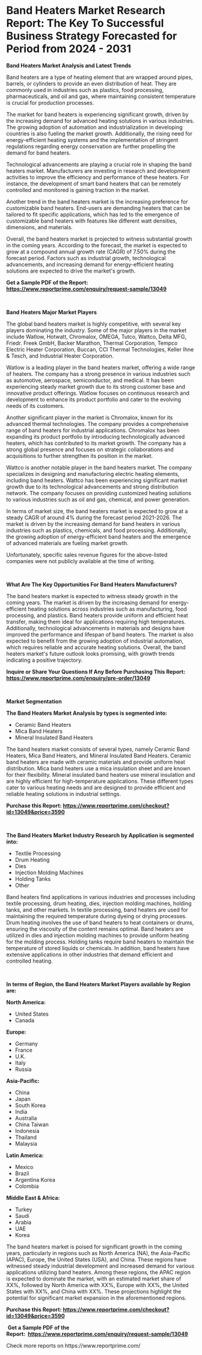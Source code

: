 <p><h1>Band Heaters Market Research Report: The Key To Successful Business Strategy Forecasted for Period from 2024 - 2031</h1></p><p><strong>Band Heaters Market Analysis and Latest Trends</strong></p>
<p><p>Band heaters are a type of heating element that are wrapped around pipes, barrels, or cylinders to provide an even distribution of heat. They are commonly used in industries such as plastics, food processing, pharmaceuticals, and oil and gas, where maintaining consistent temperature is crucial for production processes.</p><p>The market for band heaters is experiencing significant growth, driven by the increasing demand for advanced heating solutions in various industries. The growing adoption of automation and industrialization in developing countries is also fueling the market growth. Additionally, the rising need for energy-efficient heating systems and the implementation of stringent regulations regarding energy conservation are further propelling the demand for band heaters.</p><p>Technological advancements are playing a crucial role in shaping the band heaters market. Manufacturers are investing in research and development activities to improve the efficiency and performance of these heaters. For instance, the development of smart band heaters that can be remotely controlled and monitored is gaining traction in the market.</p><p>Another trend in the band heaters market is the increasing preference for customizable band heaters. End-users are demanding heaters that can be tailored to fit specific applications, which has led to the emergence of customizable band heaters with features like different watt densities, dimensions, and materials.</p><p>Overall, the band heaters market is projected to witness substantial growth in the coming years. According to the forecast, the market is expected to grow at a compound annual growth rate (CAGR) of 7.50% during the forecast period. Factors such as industrial growth, technological advancements, and increasing demand for energy-efficient heating solutions are expected to drive the market's growth.</p></p>
<p><strong>Get a Sample PDF of the Report:&nbsp; <a href="https://www.reportprime.com/enquiry/request-sample/13049">https://www.reportprime.com/enquiry/request-sample/13049</a></strong></p>
<p>&nbsp;</p>
<p><strong>Band Heaters Major Market Players</strong></p>
<p><p>The global band heaters market is highly competitive, with several key players dominating the industry. Some of the major players in the market include Watlow, Hotwatt, Chromalox, OMEGA, Tutco, Wattco, Delta MFG, Friedr. Freek GmbH, Backer Marathon, Thermal Corporation, Tempco Electric Heater Corporation, Buccan, CCI Thermal Technologies, Keller Ihne & Tesch, and Industrial Heater Corporation.</p><p>Watlow is a leading player in the band heaters market, offering a wide range of heaters. The company has a strong presence in various industries such as automotive, aerospace, semiconductor, and medical. It has been experiencing steady market growth due to its strong customer base and innovative product offerings. Watlow focuses on continuous research and development to enhance its product portfolio and cater to the evolving needs of its customers.</p><p>Another significant player in the market is Chromalox, known for its advanced thermal technologies. The company provides a comprehensive range of band heaters for industrial applications. Chromalox has been expanding its product portfolio by introducing technologically advanced heaters, which has contributed to its market growth. The company has a strong global presence and focuses on strategic collaborations and acquisitions to further strengthen its position in the market.</p><p>Wattco is another notable player in the band heaters market. The company specializes in designing and manufacturing electric heating elements, including band heaters. Wattco has been experiencing significant market growth due to its technological advancements and strong distribution network. The company focuses on providing customized heating solutions to various industries such as oil and gas, chemical, and power generation.</p><p>In terms of market size, the band heaters market is expected to grow at a steady CAGR of around 4% during the forecast period 2021-2026. The market is driven by the increasing demand for band heaters in various industries such as plastics, chemicals, and food processing. Additionally, the growing adoption of energy-efficient band heaters and the emergence of advanced materials are fueling market growth.</p><p>Unfortunately, specific sales revenue figures for the above-listed companies were not publicly available at the time of writing.</p></p>
<p>&nbsp;</p>
<p><strong>What Are The Key Opportunities For Band Heaters Manufacturers?</strong></p>
<p><p>The band heaters market is expected to witness steady growth in the coming years. The market is driven by the increasing demand for energy-efficient heating solutions across industries such as manufacturing, food processing, and plastics. Band heaters provide uniform and efficient heat transfer, making them ideal for applications requiring high temperatures. Additionally, technological advancements in materials and designs have improved the performance and lifespan of band heaters. The market is also expected to benefit from the growing adoption of industrial automation, which requires reliable and accurate heating solutions. Overall, the band heaters market's future outlook looks promising, with growth trends indicating a positive trajectory.</p></p>
<p><strong>Inquire or Share Your Questions If Any Before Purchasing This Report: <a href="https://www.reportprime.com/enquiry/pre-order/13049">https://www.reportprime.com/enquiry/pre-order/13049</a></strong></p>
<p>&nbsp;</p>
<p><strong>Market Segmentation</strong></p>
<p><strong>The Band Heaters Market Analysis by types is segmented into:</strong></p>
<p><ul><li>Ceramic Band Heaters</li><li>Mica Band Heaters</li><li>Mineral Insulated Band Heaters</li></ul></p>
<p><p>The band heaters market consists of several types, namely Ceramic Band Heaters, Mica Band Heaters, and Mineral Insulated Band Heaters. Ceramic band heaters are made with ceramic materials and provide uniform heat distribution. Mica band heaters use a mica insulation sheet and are known for their flexibility. Mineral insulated band heaters use mineral insulation and are highly efficient for high-temperature applications. These different types cater to various heating needs and are designed to provide efficient and reliable heating solutions in industrial settings.</p></p>
<p><strong>Purchase this Report:&nbsp;<a href="https://www.reportprime.com/checkout?id=13049&price=3590">https://www.reportprime.com/checkout?id=13049&price=3590</a></strong></p>
<p>&nbsp;</p>
<p><strong>The Band Heaters Market Industry Research by Application is segmented into:</strong></p>
<p><ul><li>Textile Processing</li><li>Drum Heating</li><li>Dies</li><li>Injection Molding Machines</li><li>Holding Tanks</li><li>Other</li></ul></p>
<p><p>Band heaters find applications in various industries and processes including textile processing, drum heating, dies, injection molding machines, holding tanks, and other markets. In textile processing, band heaters are used for maintaining the required temperature during dyeing or drying processes. Drum heating involves the use of band heaters to heat containers or drums, ensuring the viscosity of the content remains optimal. Band heaters are utilized in dies and injection molding machines to provide uniform heating for the molding process. Holding tanks require band heaters to maintain the temperature of stored liquids or chemicals. In addition, band heaters have extensive applications in other industries that demand efficient and controlled heating.</p></p>
<p>&nbsp;</p>
<p><strong>In terms of Region, the Band Heaters Market Players available by Region are:</strong></p>
<p>
    <p> <strong> North America: </strong>
        <ul>
            <li>United States</li>
            <li>Canada</li>
        </ul>
        </p> 
    <p> <strong> Europe: </strong>
        <ul>
            <li>Germany</li>
            <li>France</li>
            <li>U.K.</li>
            <li>Italy</li>
            <li>Russia</li>
        </ul>
        </p> 
    <p> <strong> Asia-Pacific: </strong>
        <ul>
            <li>China</li>
            <li>Japan</li>
            <li>South Korea</li>
            <li>India</li>
            <li>Australia</li>
            <li>China Taiwan</li>
            <li>Indonesia</li>
            <li>Thailand</li>
            <li>Malaysia</li>
        </ul>
        </p> 
    <p> <strong> Latin America: </strong>
        <ul>
            <li>Mexico</li>
            <li>Brazil</li>
            <li>Argentina Korea</li>
            <li>Colombia</li>
        </ul>
        </p> 
    <p> <strong> Middle East & Africa: </strong>
        <ul>
            <li>Turkey</li>
            <li>Saudi</li>
            <li>Arabia</li>
            <li>UAE</li>
            <li>Korea</li>
        </ul>
    </p>
    </p>
<p><p>The band heaters market is poised for significant growth in the coming years, particularly in regions such as North America (NA), the Asia-Pacific (APAC), Europe, the United States (USA), and China. These regions have witnessed steady industrial development and increased demand for various applications utilizing band heaters. Among these regions, the APAC region is expected to dominate the market, with an estimated market share of XX%, followed by North America with XX%, Europe with XX%, the United States with XX%, and China with XX%. These projections highlight the potential for significant market expansion in the aforementioned regions.</p></p>
<p><strong>Purchase this Report: <a href="https://www.reportprime.com/checkout?id=13049&price=3590">https://www.reportprime.com/checkout?id=13049&price=3590</a></strong></p>
<p>&nbsp;<strong>Get a Sample PDF of the Report:&nbsp;&nbsp;<a href="https://www.reportprime.com/enquiry/request-sample/13049">https://www.reportprime.com/enquiry/request-sample/13049</a></strong></p>
<p><strong></strong></p>
<p>Check more reports on https://www.reportprime.com/</p>